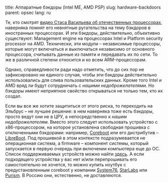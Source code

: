 title: Аппаратные бэкдоры (Intel ME, AMD PSP)
slug: hardware-backdoors
parent: opsec
lang: ru

Те, кто смотрят [видео Стаса Васильева об отечественных процессорах](https://youtu.be/-ojbRZnJkJo), наверняка помнят его невнятные ругательства на тему бэкдоров в иностранных процессорах. И эти бэкдоры, действительно, объективно существуют: Management engine на процессорах Intel и Platform security processor на AMD. Технически, эти модули – независимые процессоры, которые могут включаться и выключаться независимо от основного процессора, считывать данные из памяти и передавать их по сети. То же в различной степени относится и ко всем ARM-процессорам.

Однако, справедливости ради надо отметить, что до сих пор не зафиксировано ни единого случая, чтобы эти бэкдоры действительно использовались для слива пользовательских данных. Кроме того Intel и AMD вряд ли будут сотрудничать с *нашими* *недоброжелателями*. Но бэкдоры имеют неприятное свойство открываться не только тем, кто их создал.

Если вы все же хотите защититься от этого риска, то переходить на Эльбрус – не лучшее решение: в нем наверняка тоже есть бэкдоры, просто ведут они не в ЦРУ, а непосредственно к *нашим недоброжелателям*. Вместо этого следует использовать устройство с x86-процессором, на которое установлена свободная прошивка с отключенными бэкдорами: например, [Coreboot](https://www.coreboot.org/) или его дистрибутив – [LibreBoot](https://libreboot.org/). Под прошивкой в этом контексте подразумевается не операционная система, а firmware – компонент системы, который запускается в первую очередь при включении компьютера еще до ОС. Список поддерживаемых устройств можно найти [здесь](https://coreboot.org/status/board-status.html). А если подходящего устройства у вас нет и/или перепрошивать его самостоятельно не хочется, то можно купить ноутбук с предустановленным coreboot у компании [System76](https://system76.com/laptops), [StarLabs](https://de.starlabs.systems/pages/starbook) или [Purism](https://puri.sm/products/librem-14/). В Россию они, естественно, не доставляются.
